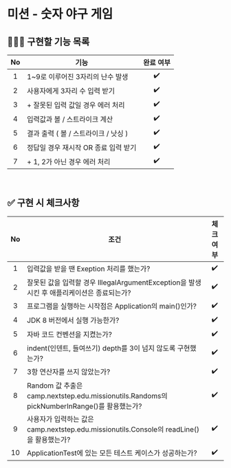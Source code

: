 # 미션 - 숫자 야구 게임


## 👩🏻‍💻 구현할 기능 목록

|No|**기능**|**완료 여부**|
|:---:|------|:---:|
|1|1~9로 이루어진 3자리의 난수 발생|✔️|
|2|사용자에게 3자리 수 입력 받기|✔️|
|3|+ 잘못된 입력 값일 경우 에러 처리|✔️|
|4|입력값과 볼 / 스트라이크 계산|✔️|
|5|결과 출력 ( 볼 / 스트라이크 / 낫싱 )|✔️|
|6|정답일 경우 재시작 OR 종료 입력 받기|✔️|
|7|+ 1, 2가 아닌 경우 에러 처리|✔️|

<br>

## ✅ 구현 시 체크사항
|No|**조건**|**체크 여부**|
|:---:|------|:---:|
|1|입력값을 받을 땐 Exeption 처리를 했는가?|✔️|
|2|잘못된 값을 입력할 경우 IllegalArgumentException을 발생시킨 후 애플리케이션은 종료되는가?|✔️|
|3|프로그램을 실행하는 시작점은 Application의 main()인가?|✔️|
|4|JDK 8 버전에서 실행 가능한가?|✔️|
|5|자바 코드 컨벤션을 지켰는가?|✔️|
|6|indent(인덴트, 들여쓰기) depth를 3이 넘지 않도록 구현했는가?|✔️|
|7|3항 연산자를 쓰지 않았는가?|✔️|
|8|Random 값 추출은 camp.nextstep.edu.missionutils.Randoms의 pickNumberInRange()를 활용했는가?|✔️|
|9|사용자가 입력하는 값은 camp.nextstep.edu.missionutils.Console의 readLine()을 활용했는가?|✔️|
|10|ApplicationTest에 있는 모든 테스트 케이스가 성공하는가?|✔️|